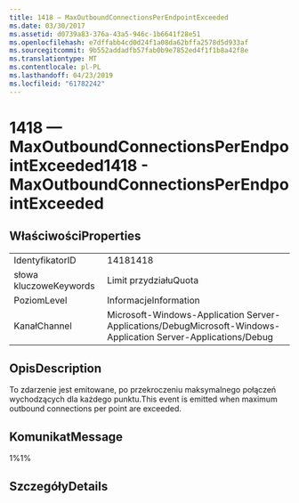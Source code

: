 ```yaml
---
title: 1418 — MaxOutboundConnectionsPerEndpointExceeded
ms.date: 03/30/2017
ms.assetid: d0739a83-376a-43a5-946c-1b6641f28e51
ms.openlocfilehash: e7dffabb4cd0d24f1a08da62bffa2578d5d933af
ms.sourcegitcommit: 9b552addadfb57fab0b9e7852ed4f1f1b8a42f8e
ms.translationtype: MT
ms.contentlocale: pl-PL
ms.lasthandoff: 04/23/2019
ms.locfileid: "61782242"
---
```

# <a name="1418---maxoutboundconnectionsperendpointexceeded"></a><span data-ttu-id="25fde-102">1418 — MaxOutboundConnectionsPerEndpointExceeded</span><span class="sxs-lookup"><span data-stu-id="25fde-102">1418 - MaxOutboundConnectionsPerEndpointExceeded</span></span>
## <a name="properties"></a><span data-ttu-id="25fde-103">Właściwości</span><span class="sxs-lookup"><span data-stu-id="25fde-103">Properties</span></span>  
  
|||  
|-|-|  
|<span data-ttu-id="25fde-104">Identyfikator</span><span class="sxs-lookup"><span data-stu-id="25fde-104">ID</span></span>|<span data-ttu-id="25fde-105">1418</span><span class="sxs-lookup"><span data-stu-id="25fde-105">1418</span></span>|  
|<span data-ttu-id="25fde-106">słowa kluczowe</span><span class="sxs-lookup"><span data-stu-id="25fde-106">Keywords</span></span>|<span data-ttu-id="25fde-107">Limit przydziału</span><span class="sxs-lookup"><span data-stu-id="25fde-107">Quota</span></span>|  
|<span data-ttu-id="25fde-108">Poziom</span><span class="sxs-lookup"><span data-stu-id="25fde-108">Level</span></span>|<span data-ttu-id="25fde-109">Informacje</span><span class="sxs-lookup"><span data-stu-id="25fde-109">Information</span></span>|  
|<span data-ttu-id="25fde-110">Kanał</span><span class="sxs-lookup"><span data-stu-id="25fde-110">Channel</span></span>|<span data-ttu-id="25fde-111">Microsoft-Windows-Application Server-Applications/Debug</span><span class="sxs-lookup"><span data-stu-id="25fde-111">Microsoft-Windows-Application Server-Applications/Debug</span></span>|  
  
## <a name="description"></a><span data-ttu-id="25fde-112">Opis</span><span class="sxs-lookup"><span data-stu-id="25fde-112">Description</span></span>  
 <span data-ttu-id="25fde-113">To zdarzenie jest emitowane, po przekroczeniu maksymalnego połączeń wychodzących dla każdego punktu.</span><span class="sxs-lookup"><span data-stu-id="25fde-113">This event is emitted when maximum outbound connections per point are exceeded.</span></span>  
  
## <a name="message"></a><span data-ttu-id="25fde-114">Komunikat</span><span class="sxs-lookup"><span data-stu-id="25fde-114">Message</span></span>  
 <span data-ttu-id="25fde-115">1%</span><span class="sxs-lookup"><span data-stu-id="25fde-115">1%</span></span>  
  
## <a name="details"></a><span data-ttu-id="25fde-116">Szczegóły</span><span class="sxs-lookup"><span data-stu-id="25fde-116">Details</span></span>
